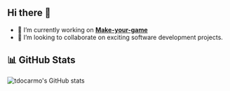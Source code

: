 ## Hi there 👋

- 🔭 I’m currently working on [**Make-your-game**](https://github.com/tdocarmo/make-your-game)
- 👯 I’m looking to collaborate on exciting software development projects.

## 📊 GitHub Stats

![tdocarmo's GitHub stats](https://github-readme-stats.vercel.app/api?username=tdocarmo&show_icons=true&theme=radical)
